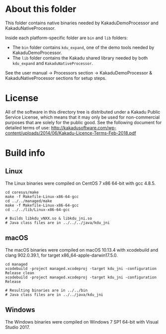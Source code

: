 # About this folder

This folder contains native binaries needed by KakaduDemoProcessor and
KakaduNativeProcessor.

Inside each platform-specific folder are `bin` and `lib` folders:

* The `bin` folder contains `kdu_expand`, one of the demo tools needed by
  KakaduDemoProcessor.
* The `lib` folder contains the Kakadu shared library needed by both
  `kdu_expand` and `KakaduNativeProcessor`.

See the user manual -> Processors section -> KakaduDemoProcessor &
KakaduNativeProcessor sections for setup steps.

# License

All of the software in this directory tree is distributed under a Kakadu Public
Service License, which means that it may only be used for non-commercial
purposes that are solely for the public good. See the following document for
detailed terms of use:
http://kakadusoftware.com/wp-content/uploads/2014/06/Kakadu-Licence-Terms-Feb-2018.pdf

# Build info

## Linux

The Linux binaries were compiled on CentOS 7 x86 64-bit with gcc 4.8.5.

```
cd coresys/make
make -f Makefile-Linux-x86-64-gcc
cd ../../managed/make
make -f Makefile-Linux-x86-64-gcc
cd ../../lib/Linux-x86-64-gcc

# Builds libkdu_vNXX.so & libkdu_jni.so
# Java class files are in ../../../java/kdu_jni
```

## macOS

The macOS binaries were compiled on macOS 10.13.4 with xcodebuild and
clang 902.0.39.1, for target x86_64-apple-darwin17.5.0.

```
cd managed
xcodebuild -project managed.xcodeproj -target kdu_jni -configuration Release clean
xcodebuild -project managed.xcodeproj -target kdu_jni -configuration Release

# Resulting binaries are in ../../bin
# Java class files are in ../../java/kdu_jni
```

## Windows

The Windows binaries were compiled on Windows 7 SP1 64-bit with Visual
Studio 2017.
